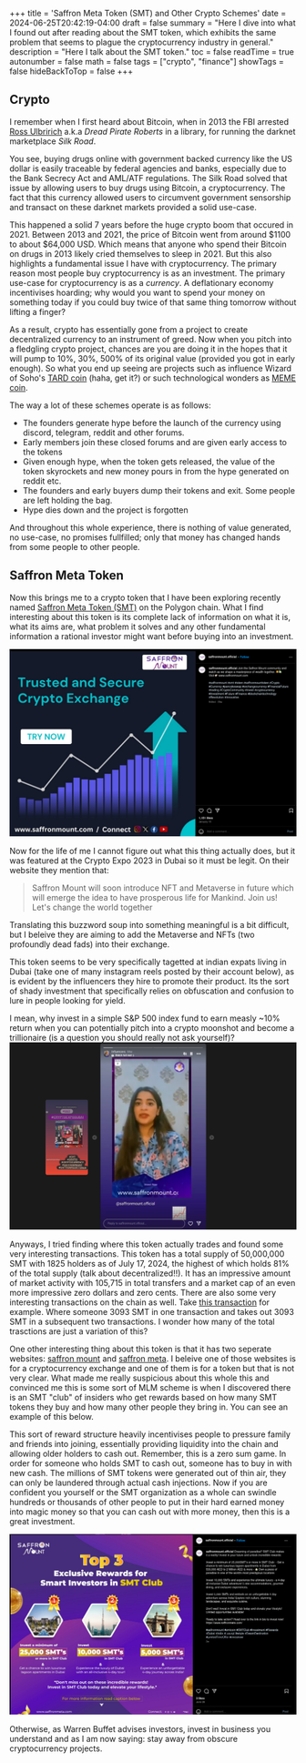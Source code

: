 +++
title = 'Saffron Meta Token (SMT) and Other Crypto Schemes'
date = 2024-06-25T20:42:19-04:00
draft = false
summary = "Here I dive into what I found out after reading about the SMT token, which exhibits the same problem that seems to plague the cryptocurrency industry in general."
description = "Here I talk about the SMT token."
toc = false
readTime = true
autonumber = false
math = false
tags = ["crypto", "finance"]
showTags = false
hideBackToTop = false
+++
## Crypto
I remember when I first heard about Bitcoin, when in 2013 the FBI arrested [Ross Ulbririch](https://en.wikipedia.org/wiki/Silk_Road_marketplace) a.k.a *Dread Pirate Roberts* in a library, for running the darknet marketplace *Silk Road*. 

You see, buying drugs online with government backed currency like the US dollar is easily traceable by federal agencies and banks, especially due to the Bank Secrecy Act and AML/ATF regulations. The Silk Road solved that issue by allowing users to buy drugs using Bitcoin, a cryptocurrency. The fact that this currency allowed users to circumvent government sensorship and transact on these darknet markets provided a solid use-case.

This happened a solid 7 years before the huge crypto boom that occured in 2021. Between 2013 and 2021, the price of Bitcoin went from around \$1100 to about \$64,000 USD. Which means that anyone who spend their Bitcoin on drugs in 2013 likely cried themselves to sleep in 2021. But this also highlights a fundamental issue I have with cryptocurrency. The primary reason most people buy cryptocurrency is as an investment. The primary use-case for cryptocurrency is as a *currency*. A deflationary economy incentivises hoarding; why would you want to spend your money on something today if you could buy twice of that same thing tomorrow without lifting a finger?

As a result, crypto has essentially gone from a project to create  decentralized currency to an instrument of greed. Now when you pitch into a fledgling crypto project, chances are you are doing it in the hopes that it will pump to 10%, 30%, 500% of its original value (provided you got in early enough). So what you end up seeing are projects such as influence Wizard of Soho's [TARD coin](https://www.coinscan.com/tokens/eth/0x899124ce2f766ed32e9375045c24db512dd4265c) (haha, get it?) or such technological wonders as [MEME coin](https://coinmarketcap.com/currencies/meme/).

The way a lot of these schemes operate is as follows:
- The founders generate hype before the launch of the currency using discord, telegram, reddit and other forums.
- Early members join these closed forums and are given early access to the tokens
- Given enough hype, when the token gets released, the value of the token skyrockets and new money pours in from the hype generated on reddit etc.
- The founders and early buyers dump their tokens and exit. Some people are left holding the bag.
- Hype dies down and the project is forgotten

And throughout this whole experience, there is nothing of value generated, no use-case, no promises fullfilled; only that money has changed hands from some people to other people. 

## Saffron Meta Token
Now this brings me to a crypto token that I have been exploring recently named [Saffron Meta Token (SMT)](https://www.saffronmeta.com/#) on the Polygon chain. What I find interesting about this token is its complete lack of information on what it is, what its aims are, what problem it solves and any other fundamental information a rational investor might want before buying into an investment. 

![Instagram Post](./images/IG_Post_1.png)

Now for the life of me I cannot figure out what this thing actually does, but it was featured at the Crypto Expo 2023 in Dubai so it must be legit. On their website they mention that:
> Saffron Mount will soon introduce NFT and Metaverse in future which will emerge the idea to have prosperous life for Mankind. Join us! Let's change the world together 

Translating this buzzword soup into something meaningful is a bit difficult, but I beleive they are aiming to add the Metaverse and NFTs (two profoundly dead fads) into their exchange.

This token seems to be very specifically tagetted at indian expats living in Dubai (take one of many instagram reels posted by their account below), as is evident by the influencers they hire to promote their product. Its the sort of shady investment that specifically relies on obfuscation and confusion to lure in people looking for yield. 

I mean, why invest in a simple S&P 500 index fund to earn measly ~10% return when you can potentially pitch into a crypto moonshot and become a trillionaire (is a question you should really not ask yourself)?
![Influencers](./images/influencers.png)

Anyways, I tried finding where this token actually trades and found some very interesting transactions. This token has a total supply of 50,000,000 SMT with 1825 holders as of July 17, 2024, the highest of which holds 81% of the total supply (talk about decentralized!!). It has an impressive amount of market activity with 105,715 in total transfers and a market cap of an even more impressive zero dollars and zero cents. There are also some very interesting transactions on the chain as well. Take [this transaction](https://polygonscan.com/token/0xd9019c8c7a896e48da45487ae49827b9ea261391?a=0x4044a333c021a59b002c3802bc7642a4e5c69953) for example. Where someone 3093 SMT in one transaction and takes out 3093 SMT in a subsequent two transactions. I wonder how many of the total trasctions are just a variation of this?

One other interesting thing about this token is that it has two seperate websites: [saffron mount](https://www.saffronmount.com/roadmap.html) and [saffron meta](https://www.saffronmeta.com/). I beleive one of those websites is for a cryptocurrency exchange and one of them is for a token but that is not very clear. What made me really suspicious about this whole this and convinced me this is some sort of MLM scheme is when I discovered there is an SMT "club" of insiders who get rewards based on how many SMT tokens they buy and how many other people they bring in. You can see an example of this below. 

This sort of reward structure heavily incentivises people to pressure family and friends into joining, essentially providing liquidity into the chain and allowing older holders to cash out. Remember, this is a zero sum game. In order for someone who holds SMT to cash out, someone has to buy in with new cash. The millions of SMT tokens were generated out of thin air, they can only be laundered through actual cash injections. Now if you are confident you yourself or the SMT organization as a whole can swindle hundreds or thousands of other people to put in their hard earned money into magic money so that you can cash out with more money, then this is a great investment. 

![SMT Club](./images/saffronClub.png)

Otherwise, as Warren Buffet advises investors, invest in business you understand and as I am now saying: stay away from obscure cryptocurrency projects.


